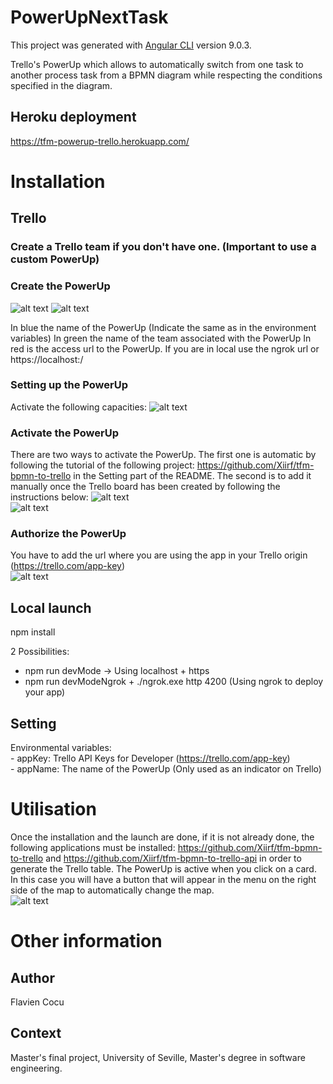 # PowerUpNextTask

This project was generated with [Angular CLI](https://github.com/angular/angular-cli) version 9.0.3.

Trello's PowerUp which allows to automatically switch from one task to another process task from a BPMN diagram while respecting the conditions specified in the diagram. 

## Heroku deployment
https://tfm-powerup-trello.herokuapp.com/

# Installation

## Trello 
### Create a Trello team if you don't have one. (Important to use a custom PowerUp)
### Create the PowerUp

![alt text](https://i.imgur.com/W0Rajz4.png)
![alt text](https://i.imgur.com/WxYBR36.png)

In blue the name of the PowerUp (Indicate the same as in the environment variables)
In green the name of the team associated with the PowerUp
In red is the access url to the PowerUp. If you are in local use the ngrok url or https://localhost:<port>/

### Setting up the PowerUp
Activate the following capacities:
![alt text](https://i.imgur.com/hGCXlvy.png)

### Activate the PowerUp

There are two ways to activate the PowerUp. The first one is automatic by following the tutorial of the following project: https://github.com/Xiirf/tfm-bpmn-to-trello in the Setting part of the README.
The second is to add it manually once the Trello board has been created by following the instructions below:
![alt text](https://i.imgur.com/xtMm1jO.png)<br/>
![alt text](https://i.imgur.com/XDrtLOu.png)

### Authorize the PowerUp
You have to add the url where you are using the app in your Trello origin (https://trello.com/app-key)<br/>
![alt text](https://i.imgur.com/nMcRekp.png)

## Local launch
npm install <br/>

2 Possibilities: 
- npm run devMode -> Using localhost + https<br/>
- npm run devModeNgrok + ./ngrok.exe http 4200 (Using ngrok to deploy your app)

## Setting
Environmental variables:<br/>
    - appKey: Trello API Keys for Developer (https://trello.com/app-key)<br/>
    - appName: The name of the PowerUp (Only used as an indicator on Trello)

# Utilisation
Once the installation and the launch are done, if it is not already done, the following applications must be installed: https://github.com/Xiirf/tfm-bpmn-to-trello and https://github.com/Xiirf/tfm-bpmn-to-trello-api in order to generate the Trello table. 
The PowerUp is active when you click on a card. In this case you will have a button that will appear in the menu on the right side of the map to automatically change the map.<br/>
![alt text](https://i.imgur.com/An75qZP.png)

# Other information

## Author
Flavien Cocu

## Context
Master's final project, University of Seville, Master's degree in software engineering.
